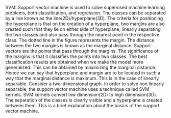 SVM:
Support vector machine is used to solve supervised machine learning problems, both classification, and regression. The classes can be separated by a line known as the 
line(2D)/hyperplane(3D). The criteria for positioning the hyperplane is that on the creation of a hyperplane, two margins are also created such that they lie on either 
side of hyperplane, linearly separating the two classes and also pass through the nearest point in the respective class. The dotted line in the figure represents the margin. 
The distance between the two margins is known as the marginal distance. Support vectors are the points that pass through the margins. The significance of the margins is that 
it classifies the points into two classes. The best classification results are obtained when we make the model more generalized. This can be obtained by maximizing the 
marginal distance. Hence we can say that hyperplane and margin are to be located in such a way that the marginal distance is maximum. This is in the case of linearly separable.
Consider a two-dimensional graph. In order to solve non linearly separable, the support vector machine uses a technique called SVM kernels. SVM kernels convert low dimension(2D) 
to high dimension(3D). The separation of the classes is clearly visible and a hyperplane is created between them. This is a brief explanation about the basics of the support 
vector machine.
